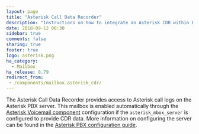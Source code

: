 ```yaml
---
layout: page
title: "Asterisk Call Data Recorder"
description: "Instructions on how to integrate an Asterisk CDR within Home Assistant."
date: 2018-09-12 06:30
sidebar: true
comments: false
sharing: true
footer: true
logo: asterisk.png
ha_category:
  - Mailbox
ha_release: 0.79
redirect_from:
 - /components/mailbox.asterisk_cdr/
---
```


The Asterisk Call Data Recorder provides access to Asterisk call logs on the Asterisk PBX server. This mailbox is enabled automatically through the [Asterisk Voicemail component](/components/asterisk_mbox/) configuration if the `asterisk_mbox_server` is configured to provide CDR data.  More information on configuring the server can be found in the [Asterisk PBX configuration guide](/docs/asterisk_mbox/).

